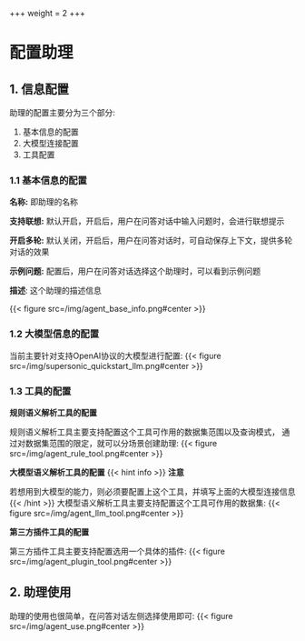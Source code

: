 +++
weight = 2
+++


# 配置助理

## **1. 信息配置**
助理的配置主要分为三个部分:
1. 基本信息的配置
2. 大模型连接配置
3. 工具配置

### **1.1 基本信息的配置**

**名称:** 即助理的名称

**支持联想:** 默认开启，开启后，用户在问答对话中输入问题时，会进行联想提示

**开启多轮:** 默认关闭，开启后，用户在问答对话时，可自动保存上下文，提供多轮对话的效果

**示例问题:** 配置后，用户在问答对话选择这个助理时，可以看到示例问题

**描述**: 这个助理的描述信息

{{< figure src=/img/agent_base_info.png#center >}}

### **1.2 大模型信息的配置**

当前主要针对支持OpenAI协议的大模型进行配置:
{{< figure src=/img/supersonic_quickstart_llm.png#center >}}

### **1.3 工具的配置**

**规则语义解析工具的配置**

规则语义解析工具主要支持配置这个工具可作用的数据集范围以及查询模式， 通过对数据集范围的限定，就可以分场景创建助理:
{{< figure src=/img/agent_rule_tool.png#center >}}

**大模型语义解析工具的配置**
{{< hint info >}}
**注意**

若想用到大模型的能力，则必须要配置上这个工具，并填写上面的大模型连接信息
{{< /hint >}}
大模型语义解析工具主要支持配置这个工具可作用的数据集:
{{< figure src=/img/agent_llm_tool.png#center >}}

**第三方插件工具的配置**

第三方插件工具主要支持配置选用一个具体的插件:
{{< figure src=/img/agent_plugin_tool.png#center >}}


## **2. 助理使用**

助理的使用也很简单，在问答对话左侧选择使用即可:
{{< figure src=/img/agent_use.png#center >}}